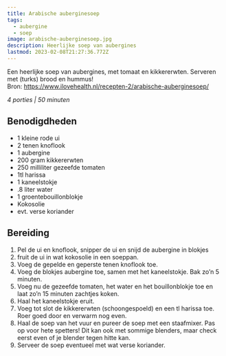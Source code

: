 ```yaml
---
title: Arabische auberginesoep
tags:
  - aubergine
  - soep
image: arabische-auberginesoep.jpg
description: Heerlijke soep van aubergines
lastmod: 2023-02-08T21:27:36.772Z
---
```

Een heerlijke soep van aubergines, met tomaat en kikkererwten. Serveren met (turks) brood en hummus!  
Bron: <https://www.ilovehealth.nl/recepten-2/arabische-auberginesoep/>  

_4 porties | 50 minuten_

## Benodigdheden
-   1 kleine rode ui  
-   2 tenen knoflook
-   1 aubergine
-   200 gram kikkererwten 
-   250 milliliter gezeefde tomaten 
-   1tl harissa 
-   1 kaneelstokje 
-   .8 liter water 
-   1 groentebouillonblokje 
-   Kokosolie 
-   evt. verse koriander 

## Bereiding
1.  Pel de ui en knoflook, snipper de ui en snijd de aubergine in blokjes 
2.  fruit de ui in wat kokosolie in een soeppan. 
3.  Voeg de gepelde en geperste tenen knoflook toe. 
4.  Voeg de blokjes aubergine toe, samen met het kaneelstokje. Bak zo’n 5 minuten. 
5.  Voeg nu de gezeefde tomaten, het water en het bouillonblokje toe en laat zo’n 15 minuten zachtjes koken. 
6.  Haal het kaneelstokje eruit. 
7.  Voeg tot slot de kikkererwten (schoongespoeld) en een tl harissa toe. Roer goed door en verwarm nog even. 
8.  Haal de soep van het vuur en pureer de soep met een staafmixer. Pas op voor hete spetters! Dit kan ook met sommige blenders, maar check eerst even of je blender tegen hitte kan. 
9.  Serveer de soep eventueel met wat verse koriander.